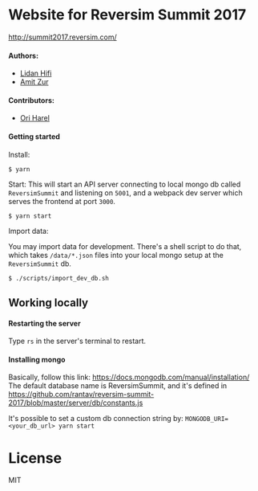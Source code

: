 # Website for Reversim Summit 2017
http://summit2017.reversim.com/

#### Authors:

* [Lidan Hifi](https://www.linkedin.com/in/lidan)
* [Amit Zur](https://github.com/amitzur)

#### Contributors:

* [Ori Harel](https://github.com/oriharel)

#### Getting started

Install:
```
$ yarn
```

Start:
This will start an API server connecting to local mongo db called `ReversimSummit` and listening on `5001`, and a webpack dev server which serves the frontend at port `3000`. 
```
$ yarn start
```

Import data:

You may import data for development. There's a shell script to do that, which takes `/data/*.json` files into your local mongo setup at the `ReversimSummit` db.
```
$ ./scripts/import_dev_db.sh
```
## Working locally
#### Restarting the server
Type `rs` in the server's terminal to restart.

#### Installing mongo
Basically, follow this link: https://docs.mongodb.com/manual/installation/
The default database name is ReversimSummit, and it's defined in https://github.com/rantav/reversim-summit-2017/blob/master/server/db/constants.js

It's possible to set a custom db connection string by: `MONGODB_URI=<your_db_url> yarn start` 


# License
MIT
